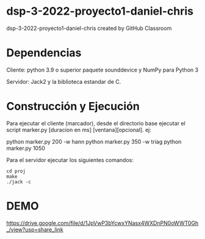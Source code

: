 # dsp-3-2022-proyecto1-daniel-chris
dsp-3-2022-proyecto1-daniel-chris created by GitHub Classroom
# Dependencias
Cliente:
python 3.9 o superior
paquete sounddevice y NumPy para Python 3

Servidor:
Jack2 y la biblioteca estandar de C.



# Construcción y Ejecución

Para ejecutar el cliente (marcador), desde el directorio base ejecutar el script marker.py [duracion en ms] [ventana][opcional]. ej:

python marker.py 200 -w hann
python marker.py 350 -w triag
python marker.py 1050

Para el servidor ejecutar los siguientes comandos:
```
cd proj
make
./jack -c
```

# DEMO
https://drive.google.com/file/d/1JpVwP3bYcwxYNasx4WXDnPN0oWWT0Gh_/view?usp=share_link
